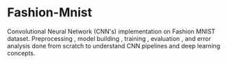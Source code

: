 # Fashion-Mnist
Convolutional Neural Network (CNN's) implementation on Fashion MNIST dataset. Preprocessing , model building , training , evaluation , and error analysis done from scratch to understand CNN pipelines and deep learning concepts.
